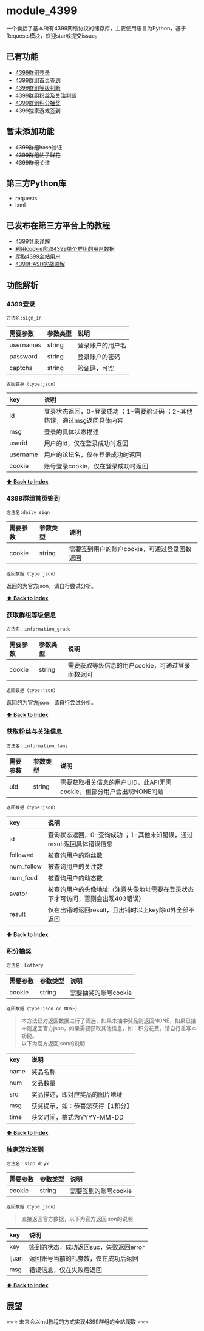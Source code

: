 # module_4399
一个囊括了基本所有4399网络协议的储存库，主要使用语言为Python，基于Requests模块，欢迎star或提交issue。<br>
## 已有功能
- [4399群组登录](#4399登录)
- [4399群组首页签到](#4399群组首页签到)
- [4399群组等级判断](#获取群组等级信息)
- [4399群组粉丝及关注判断](#获取粉丝与关注信息)
- [4399群组积分抽奖](积分抽奖)
- 4399独家游戏签到<br>
## 暂未添加功能
- ~~4399群组hash验证~~
- ~~4399群组帖子鲜花~~
- ~~4399群组关注~~<br>
## 第三方Python库
- requests
- lxml
## 已发布在第三方平台上的教程    

- [4399登录详解](https://www.coolapk.com/feed/13068295?shareKey=YWFjNWViNjYxYTRhNWQ5NTYxNmE~&shareUid=1256119&shareFrom=com.coolapk.market_9.5)
- [利用cookie爬取4399单个群组的用户数据](https://www.coolapk.com/feed/13102437?shareKey=MzA5Y2ZmNmI3YTc5NWQ5NTY2MmY~&shareUid=1256119&shareFrom=com.coolapk.market_9.5)
- [爬取4399全站用户](https://www.coolapk.com/feed/13180495?shareKey=ZGFmODg4ZWIwM2E5NWQ5NTY2NzQ~&shareUid=1256119&shareFrom=com.coolapk.market_9.5)
- [4399HASH实战破解](http://blog.6yfz.cn/%E5%AE%9E%E6%88%984399%E7%A0%B4%E8%A7%A3HASH%E9%AA%8C%E8%AF%81.html)   <br>
## **功能解析**
### 4399登录
	方法名:sign_in  
|需要参数|参数类型|说明                  |
|:- |:- |:-|
|usernames  |string |登录账户的用户名   |
|password  |string | 登录账户的密码    |
|captcha   |string |验证码，可空       |

	返回数据（type:json）   
|key|说明                              |
|:-  |:-   |
|id  |登录状态返回，0-登录成功  ；1-需要验证码  ；2-其他错误，通过msg返回具体内容   |
|msg  | 登录的具体状态描述                     |
|userid|用户的id，仅在登录成功时返回                         |
|username|用户的论坛名，仅在登录成功时返回                         |
|cookie|账号登录cookie，仅在登录成功时返回                        |   

**[⬆ Back to Index](#已有功能)**
### 4399群组首页签到
	方法名:daily_sign  
|需要参数|参数类型|说明                              |
|:-  |:-|:-   |
|cookie   |string    |需要签到用户的账户cookie，可通过登录函数返回   |

	返回数据（type:json）  
返回的为官方json，请自行尝试分析。  

**[⬆ Back to Index](#已有功能)**
###  获取群组等级信息
	方法名：information_grade  
|需要参数|参数类型|说明                              |
|:-  |:-|:-   |
|cookie   |string    |需要获取等级信息的用户cookie，可通过登录函数返回   |  

	返回数据（type:json）  
返回的为官方json，请自行尝试分析。  

**[⬆ Back to Index](#已有功能)**  
### 获取粉丝与关注信息
	方法名：information_fans
|需要参数|参数类型|说明                              |
|:-  |:-|:-   |
|uid   |string    |需要获取相关信息的用户UID，此API无需cookie，但部分用户会出现NONE问题   |

	返回数据（type:json）   
|key|说明                              |
|:-  |:-   |
|id  |查询状态返回，0-查询成功  ；1-其他未知错误，通过result返回具体错误信息  |
|followed  | 被查询用户的粉丝数                     |
|num_follow| 被查询用户的关注数                        |
|num_feed|被查询用户的动态数                         |
|avator|被查询用户的头像地址（注意头像地址需要在登录状态下才可访问，否则会出现403错误）    |  
|result|仅在出错时返回result，且出错时以上key除id外全部不返回|  

**[⬆ Back to Index](#已有功能)**  

### 积分抽奖
	方法名：Lottery
|需要参数|参数类型|说明                              |
|:-  |:-|:-   |
|cookie   |string    |需要抽奖的账号cookie   |

	返回数据（type:json or NONE） 
>本方法已对返回数据进行了筛选，如果未抽中奖品则返回NONE，如果已抽中则返回官方json，如果需要获取其他信息，如：积分花费。请自行重写本功能。  
>以下为官方返回json的说明  
  
|key|说明                              |
|:-  |:-   |
|name  |奖品名称  |
|num  | 奖品数量                     |
|src| 奖品描述，即对应奖品的图片地址                       |
|msg|获奖提示，如：恭喜您获得【1积分】                      |
|time|获奖时间，格式为YYYY-MM-DD    |    

**[⬆ Back to Index](#已有功能)**  
  
### 独家游戏签到
	方法名：sign_djyx
|需要参数|参数类型|说明                              |
|:-  |:-|:-   |
|cookie   |string    |需要签到的账号cookie   |

	返回数据（type:json） 
>直接返回官方数据，以下为官方返回json的说明  
  
|key|说明                              |
|:-  |:-   |
|key  |签到的状态，成功返回suc，失败返回error  |
|ljuan  | 返回账号当前的礼劵数，仅在成功后返回  |
|msg| 错误信息，仅在失败后返回     |   

**[⬆ Back to Index](#已有功能)**  
## **展望**
⭐⭐⭐
未来会以md教程的方式实现4399群组的全站爬取
⭐⭐⭐
